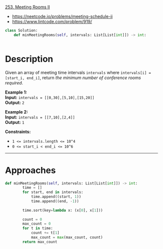 [253. Meeting Rooms II](https://leetcode.com/problems/meeting-rooms-ii)
- https://neetcode.io/problems/meeting-schedule-ii
- https://www.lintcode.com/problem/919/

```python
class Solution:
    def minMeetingRooms(self, intervals: List[List[int]]) -> int:
	    
```

# Description

Given an array of meeting time intervals `intervals` where `intervals[i] = [start_i, end_i]`, return _the minimum number of conference rooms required_.

**Example 1:**  
**Input:** `intervals = [[0,30],[5,10],[15,20]]`  
**Output:** `2`  

**Example 2:**  
**Input:** `intervals = [[7,10],[2,4]]`  
**Output:** `1`  

**Constraints:**
- `1 <= intervals.length <= 10^4`
- `0 <= start_i < end_i <= 10^6`

---


# Approaches


```python
def minMeetingRooms(self, intervals: List[List[int]]) -> int:
        time = []
        for start, end in intervals:
            time.append((start, 1))
            time.append((end, -1))
        
        time.sort(key=lambda x: (x[0], x[1]))
        
        count = 0
        max_count = 0
        for t in time:
            count += t[1]
            max_count = max(max_count, count)
        return max_count

```